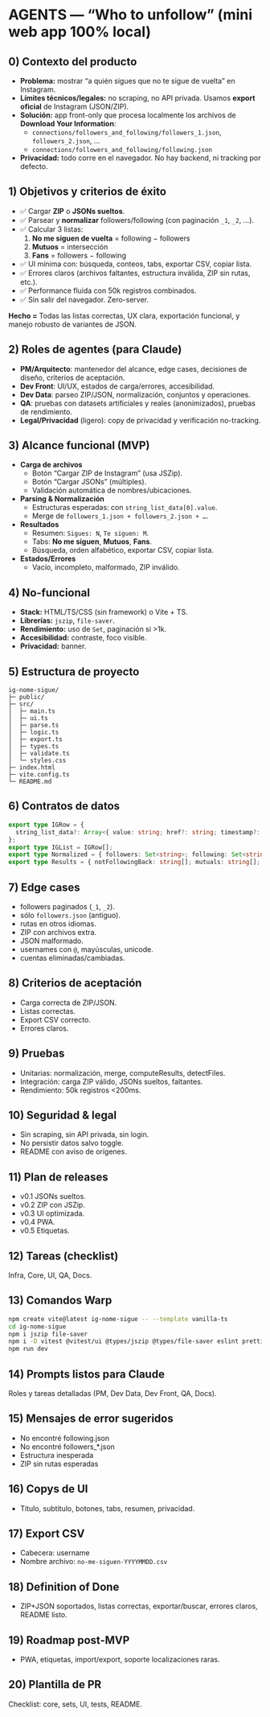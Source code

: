 # AGENTS — “Who to unfollow” (mini web app 100% local)

## 0) Contexto del producto
- **Problema:** mostrar “a quién sigues que no te sigue de vuelta” en Instagram.
- **Límites técnicos/legales:** no scraping, no API privada. Usamos **export oficial** de Instagram (JSON/ZIP).
- **Solución:** app front-only que procesa localmente los archivos de **Download Your Information**:
  - `connections/followers_and_following/followers_1.json`, `followers_2.json`, …
  - `connections/followers_and_following/following.json`
- **Privacidad:** todo corre en el navegador. No hay backend, ni tracking por defecto.

## 1) Objetivos y criterios de éxito
- ✅ Cargar **ZIP** o **JSONs sueltos**.
- ✅ Parsear y **normalizar** followers/following (con paginación `_1`, `_2`, …).
- ✅ Calcular 3 listas:  
  1) **No me siguen de vuelta** = following − followers  
  2) **Mutuos** = intersección  
  3) **Fans** = followers − following
- ✅ UI mínima con: búsqueda, conteos, tabs, exportar CSV, copiar lista.
- ✅ Errores claros (archivos faltantes, estructura inválida, ZIP sin rutas, etc.).
- ✅ Performance fluida con 50k registros combinados.
- ✅ Sin salir del navegador. Zero-server.

**Hecho =** Todas las listas correctas, UX clara, exportación funcional, y manejo robusto de variantes de JSON.

## 2) Roles de agentes (para Claude)
- **PM/Arquitecto**: mantenedor del alcance, edge cases, decisiones de diseño, criterios de aceptación.
- **Dev Front**: UI/UX, estados de carga/errores, accesibilidad.
- **Dev Data**: parseo ZIP/JSON, normalización, conjuntos y operaciones.
- **QA**: pruebas con datasets artificiales y reales (anonimizados), pruebas de rendimiento.
- **Legal/Privacidad** (ligero): copy de privacidad y verificación no-tracking.

## 3) Alcance funcional (MVP)
- **Carga de archivos**
  - Botón “Cargar ZIP de Instagram” (usa JSZip).
  - Botón “Cargar JSONs” (múltiples).
  - Validación automática de nombres/ubicaciones.
- **Parsing & Normalización**
  - Estructuras esperadas: con `string_list_data[0].value`.
  - Merge de `followers_1.json + followers_2.json + …`.
- **Resultados**
  - Resumen: `Sigues: N`, `Te siguen: M`.
  - Tabs: **No me siguen**, **Mutuos**, **Fans**.
  - Búsqueda, orden alfabético, exportar CSV, copiar lista.
- **Estados/Errores**
  - Vacío, incompleto, malformado, ZIP inválido.

## 4) No-funcional
- **Stack:** HTML/TS/CSS (sin framework) o Vite + TS.
- **Librerías:** `jszip`, `file-saver`.
- **Rendimiento:** uso de `Set`, paginación si >1k.
- **Accesibilidad:** contraste, foco visible.
- **Privacidad:** banner.

## 5) Estructura de proyecto
```
ig-nome-sigue/
├─ public/
├─ src/
│  ├─ main.ts
│  ├─ ui.ts
│  ├─ parse.ts
│  ├─ logic.ts
│  ├─ export.ts
│  ├─ types.ts
│  ├─ validate.ts
│  └─ styles.css
├─ index.html
├─ vite.config.ts
└─ README.md
```

## 6) Contratos de datos
```ts
export type IGRow = {
  string_list_data?: Array<{ value: string; href?: string; timestamp?: number }>;
};
export type IGList = IGRow[];
export type Normalized = { followers: Set<string>; following: Set<string>; };
export type Results = { notFollowingBack: string[]; mutuals: string[]; fans: string[]; };
```

## 7) Edge cases
- followers paginados (`_1`, `_2`).
- sólo `followers.json` (antiguo).
- rutas en otros idiomas.
- ZIP con archivos extra.
- JSON malformado.
- usernames con `@`, mayúsculas, unicode.
- cuentas eliminadas/cambiadas.

## 8) Criterios de aceptación
- Carga correcta de ZIP/JSON.
- Listas correctas.
- Export CSV correcto.
- Errores claros.

## 9) Pruebas
- Unitarias: normalización, merge, computeResults, detectFiles.
- Integración: carga ZIP válido, JSONs sueltos, faltantes.
- Rendimiento: 50k registros <200ms.

## 10) Seguridad & legal
- Sin scraping, sin API privada, sin login.
- No persistir datos salvo toggle.
- README con aviso de orígenes.

## 11) Plan de releases
- v0.1 JSONs sueltos.
- v0.2 ZIP con JSZip.
- v0.3 UI optimizada.
- v0.4 PWA.
- v0.5 Etiquetas.

## 12) Tareas (checklist)
Infra, Core, UI, QA, Docs.

## 13) Comandos Warp
```bash
npm create vite@latest ig-nome-sigue -- --template vanilla-ts
cd ig-nome-sigue
npm i jszip file-saver
npm i -D vitest @vitest/ui @types/jszip @types/file-saver eslint prettier typescript vite-plugin-checker
npm run dev
```

## 14) Prompts listos para Claude
Roles y tareas detalladas (PM, Dev Data, Dev Front, QA, Docs).

## 15) Mensajes de error sugeridos
- No encontré following.json
- No encontré followers_*.json
- Estructura inesperada
- ZIP sin rutas esperadas

## 16) Copys de UI
- Título, subtítulo, botones, tabs, resumen, privacidad.

## 17) Export CSV
- Cabecera: username
- Nombre archivo: `no-me-siguen-YYYYMMDD.csv`

## 18) Definition of Done
- ZIP+JSON soportados, listas correctas, exportar/buscar, errores claros, README listo.

## 19) Roadmap post-MVP
- PWA, etiquetas, import/export, soporte localizaciones raras.

## 20) Plantilla de PR
Checklist: core, sets, UI, tests, README.
